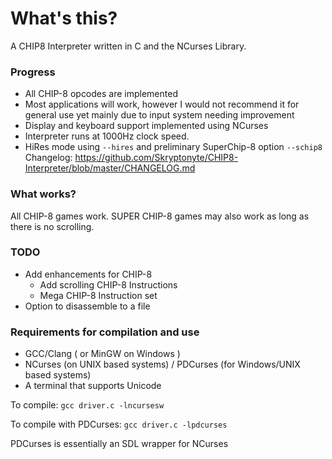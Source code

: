 # What's this?

A CHIP8 Interpreter written in C and the NCurses Library.

### Progress

  * All CHIP-8 opcodes are implemented
  * Most applications will work, however I would not recommend it for general use yet mainly due to input system needing improvement
  * Display and keyboard support implemented using NCurses
  * Interpreter runs at 1000Hz clock speed.
  * HiRes mode using `--hires` and preliminary SuperChip-8 option `--schip8`
Changelog: https://github.com/Skryptonyte/CHIP8-Interpreter/blob/master/CHANGELOG.md
### What works?

All CHIP-8 games work. SUPER CHIP-8 games may also work as long as there is no scrolling.


### TODO
  * Add enhancements for CHIP-8
    * Add scrolling CHIP-8 Instructions
    * Mega CHIP-8 Instruction set
  * Option to disassemble to a file
  

### Requirements for compilation and use

  * GCC/Clang ( or MinGW on Windows )
  * NCurses (on UNIX based systems) / PDCurses (for Windows/UNIX based systems)
  * A terminal that supports Unicode


To compile: `gcc driver.c -lncursesw`

To compile with PDCurses: `gcc driver.c -lpdcurses`

PDCurses is essentially an SDL wrapper for NCurses
